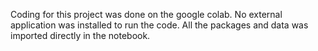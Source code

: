 Coding for this project was done on the google colab. No external application was installed to run the code. All the packages and data was imported directly in the notebook. 
